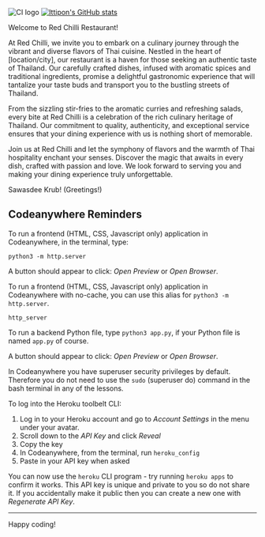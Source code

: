 ![CI logo](https://i.otto.de/i/otto/9fa1662b-a7bf-5327-8949-f2785cf12fc3?h=520&w=551&sm=clamp)
[![Ittipon's GitHub stats](https://github-readme-stats.vercel.app/api?username=ittiponsim)](https://github.com/ittiponsim/github-readme-stats)

Welcome to Red Chilli Restaurant!

At Red Chilli, we invite you to embark on a culinary journey through the vibrant and diverse flavors of Thai cuisine. Nestled in the heart of [location/city], our restaurant is a haven for those seeking an authentic taste of Thailand. Our carefully crafted dishes, infused with aromatic spices and traditional ingredients, promise a delightful gastronomic experience that will tantalize your taste buds and transport you to the bustling streets of Thailand.

From the sizzling stir-fries to the aromatic curries and refreshing salads, every bite at Red Chilli is a celebration of the rich culinary heritage of Thailand. Our commitment to quality, authenticity, and exceptional service ensures that your dining experience with us is nothing short of memorable.

Join us at Red Chilli and let the symphony of flavors and the warmth of Thai hospitality enchant your senses. Discover the magic that awaits in every dish, crafted with passion and love. We look forward to serving you and making your dining experience truly unforgettable.

Sawasdee Krub! (Greetings!)


## Codeanywhere Reminders

To run a frontend (HTML, CSS, Javascript only) application in Codeanywhere, in the terminal, type:

`python3 -m http.server`

A button should appear to click: _Open Preview_ or _Open Browser_.

To run a frontend (HTML, CSS, Javascript only) application in Codeanywhere with no-cache, you can use this alias for `python3 -m http.server`.

`http_server`

To run a backend Python file, type `python3 app.py`, if your Python file is named `app.py` of course.

A button should appear to click: _Open Preview_ or _Open Browser_.

In Codeanywhere you have superuser security privileges by default. Therefore you do not need to use the `sudo` (superuser do) command in the bash terminal in any of the lessons.

To log into the Heroku toolbelt CLI:

1. Log in to your Heroku account and go to _Account Settings_ in the menu under your avatar.
2. Scroll down to the _API Key_ and click _Reveal_
3. Copy the key
4. In Codeanywhere, from the terminal, run `heroku_config`
5. Paste in your API key when asked

You can now use the `heroku` CLI program - try running `heroku apps` to confirm it works. This API key is unique and private to you so do not share it. If you accidentally make it public then you can create a new one with _Regenerate API Key_.

---

Happy coding!
